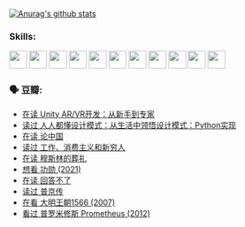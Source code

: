 
[![Anurag's github stats](https://github-readme-stats.vercel.app/api?username=w940853815)](https://github.com/anuraghazra/github-readme-stats)

### Skills:

<code><img height="32" src="https://cdn.jsdelivr.net/npm/simple-icons@v5/icons/python.svg"></code>
<code><img height="32" src="https://cdn.jsdelivr.net/npm/simple-icons@v5/icons/javascript.svg"></code>
<code><img height="32" src="https://cdn.jsdelivr.net/npm/simple-icons@v5/icons/django.svg"></code>
<code><img height="32" src="https://cdn.jsdelivr.net/npm/simple-icons@v5/icons/flask.svg"></code>
<code><img height="32" src="https://cdn.jsdelivr.net/npm/simple-icons@v5/icons/vuetify.svg"></code>
<code><img height="32" src="https://cdn.jsdelivr.net/npm/simple-icons@v5/icons/git.svg"></code>
<code><img height="32" src="https://cdn.jsdelivr.net/npm/simple-icons@v5/icons/docker.svg"></code>
<code><img height="32" src="https://cdn.jsdelivr.net/npm/simple-icons@v5/icons/postgresql.svg"></code>
<code><img height="32" src="https://cdn.jsdelivr.net/npm/simple-icons@v5/icons/elasticsearch.svg"></code>
<code><img height="32" src="https://cdn.jsdelivr.net/npm/simple-icons@v5/icons/macos.svg"></code>
<code><img height="32" src="https://cdn.jsdelivr.net/npm/simple-icons@v5/icons/linux.svg"></code>

### 🗣 豆瓣:

<!-- DOUBAN-ACTIVITIES:START -->
- [在读 Unity AR/VR开发：从新手到专家](https://www.douban.com/people/136069238/status/3810864648/?_i=48303995)
- [读过 人人都懂设计模式：从生活中领悟设计模式：Python实现](https://www.douban.com/people/136069238/status/3806334005/?_i=48303995)
- [在读 论中国](https://www.douban.com/people/136069238/status/3805671678/?_i=48303995)
- [读过 工作、消费主义和新穷人](https://www.douban.com/people/136069238/status/3803834644/?_i=48303995)
- [在读 穆斯林的葬礼](https://www.douban.com/people/136069238/status/3802824932/?_i=48303995)
- [想看 功勋‎ (2021)](https://www.douban.com/people/136069238/status/3802127044/?_i=48303995)
- [在读 回答不了](https://www.douban.com/people/136069238/status/3802078489/?_i=48303995)
- [读过 普京传](https://www.douban.com/people/136069238/status/3802076688/?_i=48303995)
- [在看 大明王朝1566‎ (2007)](https://www.douban.com/people/136069238/status/3800275133/?_i=48303995)
- [看过 普罗米修斯 Prometheus‎ (2012)](https://www.douban.com/people/136069238/status/3795487470/?_i=48303995)
<!-- DOUBAN-ACTIVITIES:END -->
<!--
**w940853815/w940853815** is a ✨ _special_ ✨ repository because its `README.md` (this file) appears on your GitHub profile.

Here are some ideas to get you started:

- 🔭 I’m currently working on ...
- 🌱 I’m currently learning ...
- 👯 I’m looking to collaborate on ...
- 🤔 I’m looking for help with ...
- 💬 Ask me about ...
- 📫 How to reach me: ...
- 😄 Pronouns: ...
- ⚡ Fun fact: ...
-->
